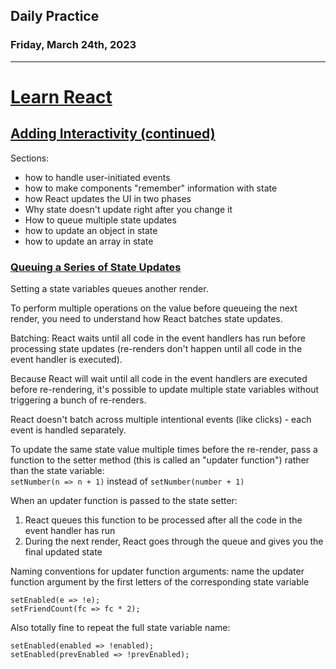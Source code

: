 ## Daily Practice
### Friday, March 24th, 2023
---


# [Learn React](https://react.dev/learn)  


## [Adding Interactivity (continued)](https://react.dev/learn/adding-interactivity)

Sections:  
- how to handle user-initiated events
- how to make components "remember" information with state
- how React updates the UI in two phases
- Why state doesn't update right after you change it
- How to queue multiple state updates
- how to update an object in state
- how to update an array in state


### [Queuing a Series of State Updates](https://react.dev/learn/queueing-a-series-of-state-updates)

Setting a state variables queues another render.

To perform multiple operations on the value before queueing the next render, you need to understand how React batches state updates.

Batching: React waits until all code in the event handlers has run before processing state updates (re-renders don't happen until all code in the event handler is executed).

Because React will wait until all code in the event handlers are executed before re-rendering, it's possible to update multiple state variables without triggering a bunch of re-renders.

React doesn't batch across multiple intentional events (like clicks) - each event is handled separately.

To update the same state value multiple times before the re-render, pass a function to the setter method (this is called an "updater function") rather than the state variable:  
`setNumber(n => n + 1)` instead of `setNumber(number + 1)`

When an updater function is passed to the state setter:
1. React queues this function to be processed after all the code in the event handler has run
2. During the next render, React goes through the queue and gives you the final updated state

Naming conventions for updater function arguments: name the updater function argument by the first letters of the corresponding state variable
```
setEnabled(e => !e);
setFriendCount(fc => fc * 2);
```

Also totally fine to repeat the full state variable name:
```
setEnabled(enabled => !enabled);
setEnabled(prevEnabled => !prevEnabled);
```
